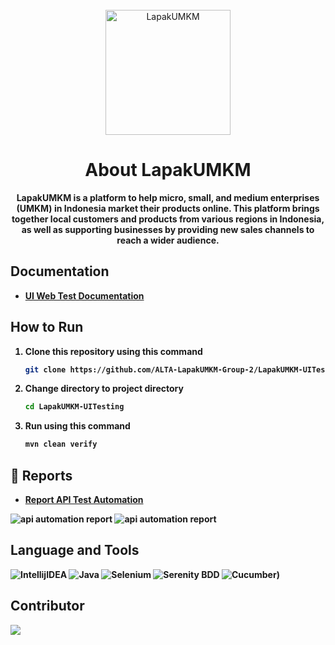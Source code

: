 <div align="center">
    <br>
        <img src="https://user-images.githubusercontent.com/96028679/229820089-b660b411-ac45-47d0-a63f-1926e10f5771.png" alt="LapakUMKM" width="200px"/>

# About LapakUMKM

<strong>LapakUMKM is a platform to help micro, small, and medium enterprises (UMKM) in Indonesia market their products online. This platform brings together local customers and products from various regions in Indonesia, as well as supporting businesses by providing new sales channels to reach a wider audience.<strong>

</div>



## Documentation
- [UI Web Test Documentation](https://docs.google.com/spreadsheets/d/1dJiVr9K5PX0-_9OdNBWXfoRtLpAx6uBvsmYdlaj6m8M/edit#gid=0)

## How to Run
1. Clone this repository using this command
   ```sh
   git clone https://github.com/ALTA-LapakUMKM-Group-2/LapakUMKM-UITesting.git
   ```
2. Change directory to project directory
   ```sh
   cd LapakUMKM-UITesting
   ```
3. Run using this command
   ```sh
   mvn clean verify
   ```

## 📝 Reports
- [Report API Test Automation](https://lapakumkm-reportapiautomation.netlify.app/index.html)

![api automation report](https://img001.prntscr.com/file/img001/Ietc4fy8TS-pfRefeaJkOw.png)
![api automation report](https://img001.prntscr.com/file/img001/L_wFew7BRtaGDCNCoxkzEQ.png)

    

## Language and Tools
![IntellijIDEA](https://img.shields.io/badge/IntelliJIDEA-000000.svg?style=for-the-badge&logo=intellij-idea&logoColor=white)
![Java](https://img.shields.io/badge/java-%23ED8B00.svg?style=for-the-badge&logo=java&logoColor=white)
![Selenium](https://img.shields.io/badge/-selenium-000000?style=for-the-badge&logoColor=black)
![Serenity BDD](https://img.shields.io/badge/-serenit%20ybdd-16a67a?style=for-the-badge&logoColor=black)
![Cucumber](https://img.shields.io/badge/-cucumber-4bc47b?style=for-the-badge&logoColor=black))

## Contributor

<a href="https://github.com/ALTA-LapakUMKM-Group-2/LapakUMKM-UITesting/graphs/contributors">
  <img src="https://contrib.rocks/image?repo=ALTA-LapakUMKM-Group-2/LapakUMKM-UITesting" />
</a>


